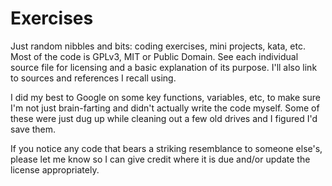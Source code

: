 # Exercises

Just random nibbles and bits: coding exercises, mini projects, kata, etc. Most of the code is GPLv3, MIT or Public Domain. See each individual source file for licensing and a basic explanation of its purpose. I'll also link to sources and references I recall using.

I did my best to Google on some key functions, variables, etc, to make sure I'm not just brain-farting and didn't actually write the code myself. Some of these were just dug up while cleaning out a few old drives and I figured I'd save them.

If you notice any code that bears a striking resemblance to someone else's, please let me know so I can give credit where it is due and/or update the license appropriately.
